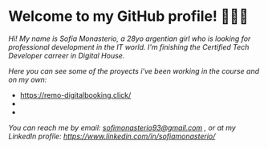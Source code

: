 <h1>Welcome to my GitHub profile! 👋👋👋</h1>

*Hi! My name is Sofía Monasterio, a 28yo argentian girl who is looking for professional development in the IT world.
I'm finishing the Certified Tech Developer carreer in Digital House.*

*Here you can see some of the proyects i've been working in the course and on my own:*
 - https://remo-digitalbooking.click/
 - 
 - 
 
 
 *You can reach me by email: sofimonasterio93@gmail.com , or at my LinkedIn profile: https://www.linkedin.com/in/sofiamonasterio/*




<!---
SMonasterio/SMonasterio is a ✨ special ✨ repository because its `README.md` (this file) appears on your GitHub profile.
You can click the Preview link to take a look at your changes.
--->
